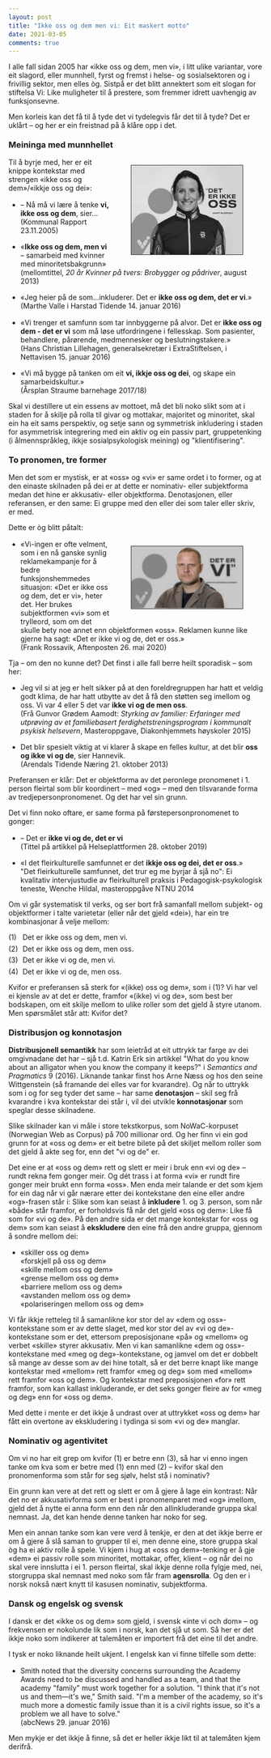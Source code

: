 ```yaml
---
layout: post
title: "Ikke oss og dem men vi: Eit maskert motto"
date: 2021-03-05
comments: true
---
```


<style>
h3 {
margin-top: 1.2em;
}
  ol {
  margin-left: 0;
  padding-left: 0;
  margin-top: .4em;
}
ol li {
  display: block;
  margin-bottom: .4em;
  margin-left: 2em;
}
ol li::before {
  display: inline-block;
  content: "(" counter(item) ") ";
  counter-increment: item;
  width: 2em;
  margin-left: -2em;
}
  ul li {
  margin-top: 1.1em;
  }
figcaption {
    color: #333;
    text-align: center;
    font-family: Optima, Candara, Calibri, Arial, sans-serif;
    font-size: .8em;
  line-height: 1.2em;
}	
  .zoom:hover {
  -ms-transform: scale(3); /* IE 9 */
  -webkit-transform: scale(3); /* Safari 3-8 */
  transform: scale(2); 
  transform-origin: 100% 0%;
}
  .small {
  font-variant: small-caps;
}
</style>

<div class="ingress">
<p>
I alle fall sidan 2005 har «ikke oss og dem, men vi», i litt ulike variantar, vore eit slagord, eller munnhell, fyrst og fremst i helse- og sosialsektoren og i frivillig sektor, men elles òg. Sistpå er det blitt annektert som eit slogan for stiftelsa Vi: Like muligheter til å prestere, som fremmer idrett uavhengig av funksjonsevne.</p> <p>Men korleis kan det få til å tyde det vi tydelegvis får det til å tyde? Det er uklårt – og her er ein freistnad på å klåre opp i det.
</p></div> 
<h3>Meininga med munnhellet</h3>
<div style="float:right;"><figure class="rightfig"><img style="width:220px; border: #333 1pt solid" src="/pics/oss.jpg"></figure></div>
<p>Til å byrje med, her er eit knippe kontekstar med strengen «ikke oss og dem»/«ikkje oss og dei»:</p>
<ul><li>– Nå må vi lære å tenke <b>vi, ikke oss og dem</b>, sier… <br/>(Kommunal Rapport 23.11.2005)
<li>«<b>Ikke oss og dem, men vi</b> – samarbeid med
kvinner med minoritetsbakgrunn» <br/>(mellomtittel,
<i>20 år Kvinner på tvers: Brobygger og pådriver</i>, august 2013)</li>
</li>
<li>«Jeg heier på de som…inkluderer. Det er <b>ikke oss og dem, det er vi</b>.»
<br/>(Marthe Valle i Harstad Tidende 14. januar 2016)
</li><li>«Vi trenger et samfunn som tar innbyggerne på alvor. Det er <b>ikke oss og dem - det er vi</b> som må løse utfordringene i fellesskap. Som pasienter, behandlere, pårørende, medmennesker og beslutningstakere.» <br/>(Hans Christian Lillehagen, generalsekretær i ExtraStiftelsen, i Nettavisen 15. januar 2016)</li>
<li>«Vi må bygge på tanken om eit <b>vi, ikkje oss og dei</b>, og skape ein samarbeidskultur.» <br/>(Årsplan Straume barnehage 2017/18)
</li></ul>
<p>Skal vi destillere ut ein essens av mottoet, må det bli noko slikt som at i staden for å skilje på rolla til givar og mottakar, majoritet og minoritet, skal ein ha eit sams perspektiv, og setje sann og symmetrisk inkludering i staden for asymmetrisk integrering med ein aktiv og ein passiv part, gruppetenking (i ålmennspråkleg, ikkje sosialpsykologisk meining) og "klientifisering".
</p>
<h3>To pronomen, tre former</h3>
<p>
Men det som er mystisk, er at «oss» og «vi» er same ordet i to former, og at den einaste skilnaden på dei er at dette er nominativ- eller subjektforma medan det hine er akkusativ- eller objektforma. Denotasjonen, eller referansen, er den same: Ei gruppe med den eller dei som taler eller skriv, er med. 
</p>
<p>Dette er òg blitt påtalt:
</p>
<div style="float:right;"><figure class="rightfig"><img style="width:220px; border: #333 1pt solid" src="/pics/detervi.png"></figure></div>
<ul><li>«Vi-ingen er ofte velment, som i en nå ganske synlig reklamekampanje for å bedre funksjonshemmedes situasjon: «Det er ikke oss og dem, det er vi», heter det. Her brukes subjektformen «vi» som et trylleord, som om det skulle bety noe annet enn objektformen «oss». Reklamen kunne like gjerne ha sagt: «Det er ikke vi og de, det er oss.» <br/>(Frank Rossavik, Aftenposten 26. mai 2020)
</li></ul>
<p>Tja – om den no kunne det? Det finst i alle fall berre heilt sporadisk – som her:</p>
<ul><li>Jeg vil si at jeg er helt sikker på at den foreldregruppen har hatt et veldig godt klima, de har hatt utbytte av det å få den støtten seg imellom og oss. Vi var 4 eller 5 det var <b>ikke vi og de men oss</b>. <br/>(Frå Gunvor Grødem Aamodt: <i>Styrking av familier: Erfaringer med utprøving av et familiebasert ferdighetstreningsprogram i kommunalt psykisk helsevern</i>, Masteroppgave, Diakonhjemmets høyskoler 2015)
</li><li>Det blir spesielt viktig at vi klarer å skape en felles kultur, at det blir <b>oss og ikke vi og de</b>, sier Hannevik. <br/>(Arendals Tidende Næring 21. oktober 2013)
</li></ul>
<p>
Preferansen er klår: Det er objektforma av det peronlege pronomenet i 1. person fleirtal som blir koordinert – med «og» – med den tilsvarande forma av tredjepersonpronomenet. Og det har vel sin grunn.</p>
<p>Det vi finn noko oftare, er same forma på førstepersonpronomenet to gonger:</p>
<ul><li>– Det er <b>ikke vi og de, det er vi</b> <br/>(Tittel på artikkel på Helseplattformen 28. oktober 2019)
</li>
<li>«I det fleirkulturelle samfunnet er det <b>ikkje oss og dei, det er oss</b>.» <br/>"Det fleirkulturelle samfunnet,
det trur eg me byrjar å sjå no": Ei kvalitativ intervjustudie av fleirkulturell praksis i Pedagogisk-psykologisk teneste, Wenche Hildal, masteroppgåve NTNU 2014
</li></ul>
<p>Om vi går systematisk til verks, og ser bort frå samanfall mellom subjekt- og objektformer i talte varietetar (eller når det gjeld «dei»), har ein tre kombinasjonar å velje mellom:
</p>
<ol style="margin-top: .4em; counter-reset: item 0"><li>Det er ikke oss og dem, men vi.
</li>
<li>Det er ikke oss og dem, men oss.</li>
<li>Det er ikke vi og de, men vi.</li>
<li>Det er ikke vi og de, men oss.
</li></ol>
<p>
Kvifor er preferansen så sterk for «(ikke) oss og dem», som i (1)? Vi har vel ei kjensle av at det er dette, framfor «(ikke) vi og de», som best ber bodskapen, om eit skilje mellom to ulike roller som det gjeld å styre utanom. Men spørsmålet står att: Kvifor det?
</p>
<h3>Distribusjon og konnotasjon</h3>
<p>
<b>Distribusjonell semantikk</b> har som leietråd at eit uttrykk tar farge av dei omgivnadane det har – sjå t.d. Katrin Erk sin artikkel "What do you know about an alligator when you know the company it keeps?" i <i>Semantics and Pragmatics</i> 9 (2016).
Liknande tankar finst hos Arne Næss og hos den seine Wittgenstein (så framande dei elles var for kvarandre). Og når to uttrykk som i og for seg tyder det same – har same <b>denotasjon</b> – skil seg frå kvarandre i kva kontekstar dei står i, vil dei utvikle <b>konnotasjonar</b> som speglar desse skilnadene.
</p>
<p>
Slike skilnader kan vi måle i store tekstkorpus, som NoWaC-korpuset (Norwegian Web as Corpus) på 700 millionar ord. Og her finn vi ein god grunn for at «oss og dem» er eit betre bilete på det skiljet mellom roller som det gjeld å akte seg for, enn det "vi og de" er.</p>
<p>
Det eine er at «oss og dem» rett og slett er meir i bruk enn «vi og de» – rundt rekna fem gonger meir. Og dét trass i at forma «vi» er rundt fire gonger meir brukt enn forma «oss». Men enda meir talande er det som kjem for ein dag når vi går nærare etter dei kontekstane den eine eller andre «og»-frasen står i: Slike som kan seiast å <b>inkludere</b> 1. og 3. person, som når «både» står framfor, er forholdsvis få når det gjeld «oss og dem»: Like få som for «vi og de». På den andre sida er det mange kontekstar for «oss og dem» som kan seiast å <b>ekskludere</b> den eine frå den andre gruppa, gjennom å sondre mellom dei:
</p>
<ul><li>«skiller oss og dem»<br/>
«forskjell på oss og dem»<br/>
«skille mellom oss og dem»<br/>
«grense mellom oss og dem»<br/>
«barriere mellom oss og dem»<br/>
«avstanden mellom oss og dem»<br/>
«polariseringen mellom oss og dem»</li>
</ul>
<p>
Vi får ikkje retteleg til å samanlikne kor stor del av «dem og oss»-kontekstane som er av dette slaget, med kor stor del av «vi og de»-kontekstane som er det, ettersom preposisjonane «på» og «mellom» og verbet «skille» styrer akkusativ. Men vi kan samanlikne «dem og oss»-kontekstane med «meg og deg»-kontekstane, og jamvel om det er dobbelt så mange av desse som av dei hine totalt, så er det berre knapt like mange kontekstar med «mellom» rett framfor «meg og deg» som med «mellom» rett framfor «oss og dem». Og kontekstar med preposisjonen «for» rett framfor, som kan kallast inkluderande, er det seks gonger fleire av for «meg og deg» enn for «oss og dem».
</p>
<p>Med dette i mente er det ikkje å undrast over at uttrykket «oss og dem» har fått ein overtone av ekskludering i tydinga si som «vi og de» manglar.
</p>
<h3>Nominativ og agentivitet</h3>
<p>Om vi no har eit grep om kvifor (1) er betre enn (3), så har vi enno ingen tanke om kva som er betre med (1) enn med (2) – kvifor skal den pronomenforma som står for seg sjølv, helst stå i nominativ? 
</p>
<p>Ein grunn kan vere at det rett og slett er om å gjere å lage ein kontrast: Når det no er akkusativforma som er best i pronomenparet med «og» imellom, gjeld det å nytte ei anna form enn den når den allinkluderande gruppa skal nemnast. Ja, det kan hende denne tanken har noko for seg.</p>
<p>Men ein annan tanke som kan vere verd å tenkje, er den at det ikkje berre er om å gjere å slå saman to grupper til ei, men denne eine, store gruppa skal òg ha ei aktiv rolle å spele. Vi kjem i hug at «oss og dem»-tenking er å gje «dem» ei passiv rolle som minoritet, mottakar, offer, klient – og når dei no skal vere innslutta i ei 1. person fleirtal, skal ikkje denne rolla fylgje med, nei, storgruppa skal nemnast med noko som får fram <b>agensrolla</b>. Og den er i norsk nokså nært knytt til kasusen nominativ, subjektforma.</p>
<h3>Dansk og engelsk og svensk</h3>
<p>I dansk er det «ikke os og dem» som gjeld, i svensk «inte vi och dom» – og frekvensen er nokolunde lik som i norsk, kan det sjå ut som. Så her er det ikkje noko som indikerer at talemåten er importert frå det eine til det andre.</p>
<p>I tysk er noko liknande heilt ukjent. I engelsk kan vi finne tilfelle som dette:
</p>
<ul><li>Smith noted that the diversity concerns surrounding the Academy Awards need to be discussed and handled as a team, and that the academy "family" must work together for a solution.
"I think that it's not us and them—it's we," Smith said. "I'm a member of the academy, so it's much more a domestic family issue than it is a civil rights issue, so it's a problem we all have to solve." <br/>(abcNews 29. januar 2016)</li></ul>
<p>Men mykje er det ikkje å finne, så det er heller ikkje likt til at talemåten kjem derifrå.</p>
